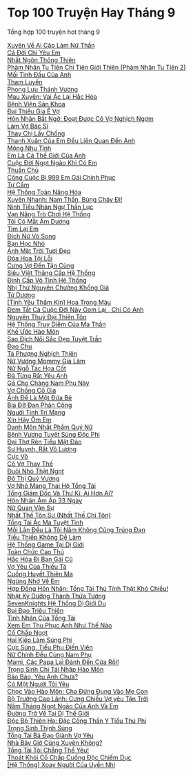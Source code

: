 <h1>Top 100 Truyện Hay Tháng 9</h1><p>Tổng hợp 100 truyện hot tháng 9</p><a href="https://github.com/quanluxury/ngontinh_top100tree/master/19539" title="Xuyên Về Ai Cập Làm Nữ Thần">Xuyên Về Ai Cập Làm Nữ Thần</a><br/><a href="https://github.com/quanluxury/ngontinh_top100tree/master/19170" title="Cả Đời Chỉ Yêu Em">Cả Đời Chỉ Yêu Em</a><br/><a href="https://github.com/quanluxury/ngontinh_top100tree/master/17577" title="Nhất Ngôn Thông Thiên">Nhất Ngôn Thông Thiên</a><br/><a href="https://github.com/quanluxury/ngontinh_top100tree/master/17517" title="Phàm Nhân Tu Tiên Chi Tiên Giới Thiên (Phàm Nhân Tu Tiên 2)">Phàm Nhân Tu Tiên Chi Tiên Giới Thiên (Phàm Nhân Tu Tiên 2)</a><br/><a href="https://github.com/quanluxury/ngontinh_top100tree/master/19374" title="Mối Tình Đầu Của Anh">Mối Tình Đầu Của Anh</a><br/><a href="https://github.com/quanluxury/ngontinh_top100tree/master/19300" title="Tham Luyến">Tham Luyến</a><br/><a href="https://github.com/quanluxury/ngontinh_top100tree/master/17610" title="Phong Lưu Thánh Vương">Phong Lưu Thánh Vương</a><br/><a href="https://github.com/quanluxury/ngontinh_top100tree/master/17441" title="Mau Xuyên: Vai Ác Lại Hắc Hóa">Mau Xuyên: Vai Ác Lại Hắc Hóa</a><br/><a href="https://github.com/quanluxury/ngontinh_top100tree/master/19325" title="Bệnh Viện Sản Khoa">Bệnh Viện Sản Khoa</a><br/><a href="https://github.com/quanluxury/ngontinh_top100tree/master/17196" title="Đại Thiếu Gia Ế Vợ">Đại Thiếu Gia Ế Vợ</a><br/><a href="https://github.com/quanluxury/ngontinh_top100tree/master/17012" title="Hôn Nhân Bất Ngờ: Đoạt Được Cô Vợ Nghịch Ngợm">Hôn Nhân Bất Ngờ: Đoạt Được Cô Vợ Nghịch Ngợm</a><br/><a href="https://github.com/quanluxury/ngontinh_top100tree/master/19179" title="Làm Vợ Bác Sĩ">Làm Vợ Bác Sĩ</a><br/><a href="https://github.com/quanluxury/ngontinh_top100tree/master/19172" title="Thay Chị Lấy Chồng">Thay Chị Lấy Chồng</a><br/><a href="https://github.com/quanluxury/ngontinh_top100tree/master/17050" title="Thanh Xuân Của Em Đều Liên Quan Đến Anh">Thanh Xuân Của Em Đều Liên Quan Đến Anh</a><br/><a href="https://github.com/quanluxury/ngontinh_top100tree/master/19291" title="Mộng Nhu Tình">Mộng Nhu Tình</a><br/><a href="https://github.com/quanluxury/ngontinh_top100tree/master/19428" title="Em Là Cả Thế Giới Của Anh">Em Là Cả Thế Giới Của Anh</a><br/><a href="https://github.com/quanluxury/ngontinh_top100tree/master/19199" title="Cuộc Đời Ngọt Ngào Khi Có Em">Cuộc Đời Ngọt Ngào Khi Có Em</a><br/><a href="https://github.com/quanluxury/ngontinh_top100tree/master/18925" title="Thuần Chủ">Thuần Chủ</a><br/><a href="https://github.com/quanluxury/ngontinh_top100tree/master/17557" title="Công Cuộc Bị 999 Em Gái Chinh Phục">Công Cuộc Bị 999 Em Gái Chinh Phục</a><br/><a href="https://github.com/quanluxury/ngontinh_top100tree/master/15662" title="Tự Cẩm">Tự Cẩm</a><br/><a href="https://github.com/quanluxury/ngontinh_top100tree/master/19223" title="Hệ Thống Toàn Năng Hóa">Hệ Thống Toàn Năng Hóa</a><br/><a href="https://github.com/quanluxury/ngontinh_top100tree/master/17066" title="Xuyên Nhanh: Nam Thần, Bùng Cháy Đi!">Xuyên Nhanh: Nam Thần, Bùng Cháy Đi!</a><br/><a href="https://github.com/quanluxury/ngontinh_top100tree/master/17366" title="Ninh Tiểu Nhàn Ngự Thần Lục">Ninh Tiểu Nhàn Ngự Thần Lục</a><br/><a href="https://github.com/quanluxury/ngontinh_top100tree/master/19274" title="Vạn Năng Trò Chơi Hệ Thống">Vạn Năng Trò Chơi Hệ Thống</a><br/><a href="https://github.com/quanluxury/ngontinh_top100tree/master/19019" title="Tôi Có Mắt Âm Dương">Tôi Có Mắt Âm Dương</a><br/><a href="https://github.com/quanluxury/ngontinh_top100tree/master/19386" title="Tìm Lại Em">Tìm Lại Em</a><br/><a href="https://github.com/quanluxury/ngontinh_top100tree/master/17140" title="Đích Nữ Vô Song">Đích Nữ Vô Song</a><br/><a href="https://github.com/quanluxury/ngontinh_top100tree/master/19301" title="Bạn Học Nhỏ">Bạn Học Nhỏ</a><br/><a href="https://github.com/quanluxury/ngontinh_top100tree/master/19290" title="Ánh Mặt Trời Tươi Đẹp">Ánh Mặt Trời Tươi Đẹp</a><br/><a href="https://github.com/quanluxury/ngontinh_top100tree/master/17351" title="Đóa Hoa Tội Lỗi">Đóa Hoa Tội Lỗi</a><br/><a href="https://github.com/quanluxury/ngontinh_top100tree/master/19169" title="Cưng Vợ Đến Tận Cùng">Cưng Vợ Đến Tận Cùng</a><br/><a href="https://github.com/quanluxury/ngontinh_top100tree/master/16817" title="Siêu Việt Thăng Cấp Hệ Thống">Siêu Việt Thăng Cấp Hệ Thống</a><br/><a href="https://github.com/quanluxury/ngontinh_top100tree/master/19234" title="Đỉnh Cấp Vô Tình Hệ Thống">Đỉnh Cấp Vô Tình Hệ Thống</a><br/><a href="https://github.com/quanluxury/ngontinh_top100tree/master/18874" title="Nhị Thứ Nguyên Chưởng Khống Giả">Nhị Thứ Nguyên Chưởng Khống Giả</a><br/><a href="https://github.com/quanluxury/ngontinh_top100tree/master/17544" title="Tử Dương">Tử Dương</a><br/><a href="https://github.com/quanluxury/ngontinh_top100tree/master/19385" title="[Tình Yêu Thầm Kín] Hoa Trong Máu">[Tình Yêu Thầm Kín] Hoa Trong Máu</a><br/><a href="https://github.com/quanluxury/ngontinh_top100tree/master/19528" title="Đem Tất Cả Cuộc Đời Này Gom Lại , Chỉ Có Anh">Đem Tất Cả Cuộc Đời Này Gom Lại , Chỉ Có Anh</a><br/><a href="https://github.com/quanluxury/ngontinh_top100tree/master/19144" title="Nguyên Thuỷ Đại Thiên Tôn">Nguyên Thuỷ Đại Thiên Tôn</a><br/><a href="https://github.com/quanluxury/ngontinh_top100tree/master/19161" title="Hệ Thống Truy Diễm Của Ma Thần">Hệ Thống Truy Diễm Của Ma Thần</a><br/><a href="https://github.com/quanluxury/ngontinh_top100tree/master/9894" title="Khế Ước Hào Môn">Khế Ước Hào Môn</a><br/><a href="https://github.com/quanluxury/ngontinh_top100tree/master/19200" title="Sao Địch Nổi Sắc Đẹp Tuyệt Trần">Sao Địch Nổi Sắc Đẹp Tuyệt Trần</a><br/><a href="https://github.com/quanluxury/ngontinh_top100tree/master/19216" title="Đạo Chu">Đạo Chu</a><br/><a href="https://github.com/quanluxury/ngontinh_top100tree/master/16727" title="Tà Phượng Nghịch Thiên">Tà Phượng Nghịch Thiên</a><br/><a href="https://github.com/quanluxury/ngontinh_top100tree/master/17378" title="Nữ Vương Mommy Giá Lâm">Nữ Vương Mommy Giá Lâm</a><br/><a href="https://github.com/quanluxury/ngontinh_top100tree/master/17504" title="Nữ Ngỗ Tác Họa Cốt">Nữ Ngỗ Tác Họa Cốt</a><br/><a href="https://github.com/quanluxury/ngontinh_top100tree/master/19490" title="Đã Từng Rất Yêu Anh">Đã Từng Rất Yêu Anh</a><br/><a href="https://github.com/quanluxury/ngontinh_top100tree/master/19083" title="Gả Cho Chàng Nam Phụ Này">Gả Cho Chàng Nam Phụ Này</a><br/><a href="https://github.com/quanluxury/ngontinh_top100tree/master/19121" title="Vợ Chồng Cố Gia">Vợ Chồng Cố Gia</a><br/><a href="https://github.com/quanluxury/ngontinh_top100tree/master/19077" title="Ảnh Đế Là Một Đứa Bé">Ảnh Đế Là Một Đứa Bé</a><br/><a href="https://github.com/quanluxury/ngontinh_top100tree/master/15622" title="Bia Đỡ Đạn Phản Công">Bia Đỡ Đạn Phản Công</a><br/><a href="https://github.com/quanluxury/ngontinh_top100tree/master/17501" title="Người Tình Trí Mạng">Người Tình Trí Mạng</a><br/><a href="https://github.com/quanluxury/ngontinh_top100tree/master/17265" title="Xin Hãy Ôm Em">Xin Hãy Ôm Em</a><br/><a href="https://github.com/quanluxury/ngontinh_top100tree/master/19189" title="Danh Môn Nhất Phẩm Quý Nữ">Danh Môn Nhất Phẩm Quý Nữ</a><br/><a href="https://github.com/quanluxury/ngontinh_top100tree/master/17384" title="Bệnh Vương Tuyệt Sủng Độc Phi">Bệnh Vương Tuyệt Sủng Độc Phi</a><br/><a href="https://github.com/quanluxury/ngontinh_top100tree/master/19192" title="Đại Thợ Rèn Tiểu Mật Đào">Đại Thợ Rèn Tiểu Mật Đào</a><br/><a href="https://github.com/quanluxury/ngontinh_top100tree/master/16983" title="Sư Huynh, Rất Vô Lương">Sư Huynh, Rất Vô Lương</a><br/><a href="https://github.com/quanluxury/ngontinh_top100tree/master/17420" title="Cực Võ">Cực Võ</a><br/><a href="https://github.com/quanluxury/ngontinh_top100tree/master/19243" title="Cô Vợ Thay Thế">Cô Vợ Thay Thế</a><br/><a href="https://github.com/quanluxury/ngontinh_top100tree/master/18767" title="Đuôi Nhỏ Thật Ngọt">Đuôi Nhỏ Thật Ngọt</a><br/><a href="https://github.com/quanluxury/ngontinh_top100tree/master/12834" title="Đô Thị Quỷ Vương">Đô Thị Quỷ Vương</a><br/><a href="https://github.com/quanluxury/ngontinh_top100tree/master/19167" title="Vợ Nhỏ Mang Thai Hộ Tổng Tài">Vợ Nhỏ Mang Thai Hộ Tổng Tài</a><br/><a href="https://github.com/quanluxury/ngontinh_top100tree/master/19578" title="Tổng Giám Đốc Và Thư Kí: Ai Hơn Ai?">Tổng Giám Đốc Và Thư Kí: Ai Hơn Ai?</a><br/><a href="https://github.com/quanluxury/ngontinh_top100tree/master/19215" title="Hôn Nhân Ấm Áp 33 Ngày">Hôn Nhân Ấm Áp 33 Ngày</a><br/><a href="https://github.com/quanluxury/ngontinh_top100tree/master/17599" title="Nữ Quan Vận Sự">Nữ Quan Vận Sự</a><br/><a href="https://github.com/quanluxury/ngontinh_top100tree/master/17556" title="Nhất Thế Tôn Sư (Nhất Thế Chi Tôn)">Nhất Thế Tôn Sư (Nhất Thế Chi Tôn)</a><br/><a href="https://github.com/quanluxury/ngontinh_top100tree/master/19533" title="Tổng Tài Ác Ma Tuyệt Tình">Tổng Tài Ác Ma Tuyệt Tình</a><br/><a href="https://github.com/quanluxury/ngontinh_top100tree/master/19233" title="Mỗi Lần Đều Là Tôi Nằm Không Cũng Trúng Đạn">Mỗi Lần Đều Là Tôi Nằm Không Cũng Trúng Đạn</a><br/><a href="https://github.com/quanluxury/ngontinh_top100tree/master/17272" title="Tiểu Thiếp Không Dễ Làm">Tiểu Thiếp Không Dễ Làm</a><br/><a href="https://github.com/quanluxury/ngontinh_top100tree/master/17260" title="Hệ Thống Game Tại Dị Giới">Hệ Thống Game Tại Dị Giới</a><br/><a href="https://github.com/quanluxury/ngontinh_top100tree/master/17524" title="Toàn Chức Cao Thủ">Toàn Chức Cao Thủ</a><br/><a href="https://github.com/quanluxury/ngontinh_top100tree/master/19091" title="Hắc Hóa Đi Bạn Gái Cũ">Hắc Hóa Đi Bạn Gái Cũ</a><br/><a href="https://github.com/quanluxury/ngontinh_top100tree/master/19198" title="Vợ Yêu Của Thiếu Tá">Vợ Yêu Của Thiếu Tá</a><br/><a href="https://github.com/quanluxury/ngontinh_top100tree/master/17571" title="Cuồng Huyết Thiên Ma">Cuồng Huyết Thiên Ma</a><br/><a href="https://github.com/quanluxury/ngontinh_top100tree/master/19149" title="Ngừng Nhớ Về Em">Ngừng Nhớ Về Em</a><br/><a href="https://github.com/quanluxury/ngontinh_top100tree/master/19524" title="Hợp Đồng Hôn Nhân: Tổng Tài Thú Tính Thật Khó Chiều!">Hợp Đồng Hôn Nhân: Tổng Tài Thú Tính Thật Khó Chiều!</a><br/><a href="https://github.com/quanluxury/ngontinh_top100tree/master/19302" title="Nhật Ký Dưỡng Thành Thừa Tướng">Nhật Ký Dưỡng Thành Thừa Tướng</a><br/><a href="https://github.com/quanluxury/ngontinh_top100tree/master/17312" title="SevenKnights Hệ Thống Dị Giới Du">SevenKnights Hệ Thống Dị Giới Du</a><br/><a href="https://github.com/quanluxury/ngontinh_top100tree/master/17593" title="Đại Đạo Triêu Thiên">Đại Đạo Triêu Thiên</a><br/><a href="https://github.com/quanluxury/ngontinh_top100tree/master/18980" title="Tình Nhân Của Tổng Tài">Tình Nhân Của Tổng Tài</a><br/><a href="https://github.com/quanluxury/ngontinh_top100tree/master/19188" title="Xem Em Thu Phục Anh Như Thế Nào">Xem Em Thu Phục Anh Như Thế Nào</a><br/><a href="https://github.com/quanluxury/ngontinh_top100tree/master/19088" title="Cố Chấp Ngọt">Cố Chấp Ngọt</a><br/><a href="https://github.com/quanluxury/ngontinh_top100tree/master/16371" title="Hai Kiếp Làm Sủng Phi">Hai Kiếp Làm Sủng Phi</a><br/><a href="https://github.com/quanluxury/ngontinh_top100tree/master/17257" title="Cực Sủng, Tiểu Phụ Điền Viên">Cực Sủng, Tiểu Phụ Điền Viên</a><br/><a href="https://github.com/quanluxury/ngontinh_top100tree/master/19191" title="Nữ Chính Đều Cùng Nam Phụ">Nữ Chính Đều Cùng Nam Phụ</a><br/><a href="https://github.com/quanluxury/ngontinh_top100tree/master/18978" title="Mami, Các Papa Lại Đánh Đến Cửa Rồi!">Mami, Các Papa Lại Đánh Đến Cửa Rồi!</a><br/><a href="https://github.com/quanluxury/ngontinh_top100tree/master/19322" title="Trọng Sinh Chi Tái Nhập Hào Môn">Trọng Sinh Chi Tái Nhập Hào Môn</a><br/><a href="https://github.com/quanluxury/ngontinh_top100tree/master/18961" title="Bảo Bảo, Yêu Anh Chưa?">Bảo Bảo, Yêu Anh Chưa?</a><br/><a href="https://github.com/quanluxury/ngontinh_top100tree/master/19575" title="Có Một Người Tôi Yêu">Có Một Người Tôi Yêu</a><br/><a href="https://github.com/quanluxury/ngontinh_top100tree/master/17324" title="Chọc Vào Hào Môn: Cha Đừng Đụng Vào Mẹ Con">Chọc Vào Hào Môn: Cha Đừng Đụng Vào Mẹ Con</a><br/><a href="https://github.com/quanluxury/ngontinh_top100tree/master/19070" title="Bộ Trưởng Cao Lãnh: Cưng Chiều Vợ yêu Tận Trời">Bộ Trưởng Cao Lãnh: Cưng Chiều Vợ yêu Tận Trời</a><br/><a href="https://github.com/quanluxury/ngontinh_top100tree/master/19008" title="Năm Tháng Ngọt Ngào Của Anh Và Em">Năm Tháng Ngọt Ngào Của Anh Và Em</a><br/><a href="https://github.com/quanluxury/ngontinh_top100tree/master/17564" title="Đường Trở Về Tại Dị Thế Giới">Đường Trở Về Tại Dị Thế Giới</a><br/><a href="https://github.com/quanluxury/ngontinh_top100tree/master/15588" title="Độc Bộ Thiên Hạ: Đặc Công Thần Y Tiểu Thú Phi">Độc Bộ Thiên Hạ: Đặc Công Thần Y Tiểu Thú Phi</a><br/><a href="https://github.com/quanluxury/ngontinh_top100tree/master/19356" title="Trọng Sinh Thịnh Sủng">Trọng Sinh Thịnh Sủng</a><br/><a href="https://github.com/quanluxury/ngontinh_top100tree/master/19171" title="Tổng Tài Bá Đạo Giành Vợ Yêu">Tổng Tài Bá Đạo Giành Vợ Yêu</a><br/><a href="https://github.com/quanluxury/ngontinh_top100tree/master/19496" title="Nhà Bây Giờ Cũng Xuyên Không?">Nhà Bây Giờ Cũng Xuyên Không?</a><br/><a href="https://github.com/quanluxury/ngontinh_top100tree/master/17363" title="Tổng Tài Tôi Chẳng Thể Yêu!">Tổng Tài Tôi Chẳng Thể Yêu!</a><br/><a href="https://github.com/quanluxury/ngontinh_top100tree/master/19375" title="Thoát Khỏi Cố Chấp Cuồng Độc Chiếm Dục">Thoát Khỏi Cố Chấp Cuồng Độc Chiếm Dục</a><br/><a href="https://github.com/quanluxury/ngontinh_top100tree/master/19525" title="[Hệ Thống] Xoay Người Của Uyển Nhi">[Hệ Thống] Xoay Người Của Uyển Nhi</a><br/>